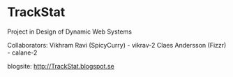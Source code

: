 # TrackStat
Project in Design of Dynamic Web Systems

Collaborators:
Vikhram Ravi (SpicyCurry) - vikrav-2
Claes Andersson (Fizzr)   - calane-2

blogsite: http://TrackStat.blogspot.se
